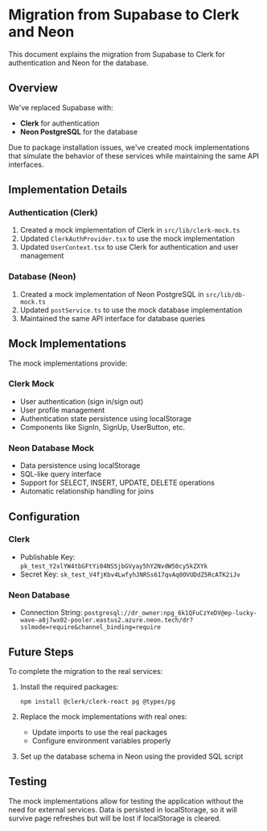 # Migration from Supabase to Clerk and Neon

This document explains the migration from Supabase to Clerk for authentication and Neon for the database.

## Overview

We've replaced Supabase with:
- **Clerk** for authentication
- **Neon PostgreSQL** for the database

Due to package installation issues, we've created mock implementations that simulate the behavior of these services while maintaining the same API interfaces.

## Implementation Details

### Authentication (Clerk)

1. Created a mock implementation of Clerk in `src/lib/clerk-mock.ts`
2. Updated `ClerkAuthProvider.tsx` to use the mock implementation
3. Updated `UserContext.tsx` to use Clerk for authentication and user management

### Database (Neon)

1. Created a mock implementation of Neon PostgreSQL in `src/lib/db-mock.ts`
2. Updated `postService.ts` to use the mock database implementation
3. Maintained the same API interface for database queries

## Mock Implementations

The mock implementations provide:

### Clerk Mock
- User authentication (sign in/sign out)
- User profile management
- Authentication state persistence using localStorage
- Components like SignIn, SignUp, UserButton, etc.

### Neon Database Mock
- Data persistence using localStorage
- SQL-like query interface
- Support for SELECT, INSERT, UPDATE, DELETE operations
- Automatic relationship handling for joins

## Configuration

### Clerk
- Publishable Key: `pk_test_Y2xlYW4tbGFtYi04NS5jbGVyay5hY2NvdW50cy5kZXYk`
- Secret Key: `sk_test_V4fjKbv4LwfyhJNRSs617qvAq0OVUDdZ5RcATK2iJv`

### Neon Database
- Connection String: `postgresql://dr_owner:npg_6k1QFuCzYeDV@ep-lucky-wave-a8j7wx02-pooler.eastus2.azure.neon.tech/dr?sslmode=require&channel_binding=require`

## Future Steps

To complete the migration to the real services:

1. Install the required packages:
   ```
   npm install @clerk/clerk-react pg @types/pg
   ```

2. Replace the mock implementations with real ones:
   - Update imports to use the real packages
   - Configure environment variables properly

3. Set up the database schema in Neon using the provided SQL script

## Testing

The mock implementations allow for testing the application without the need for external services. Data is persisted in localStorage, so it will survive page refreshes but will be lost if localStorage is cleared. 